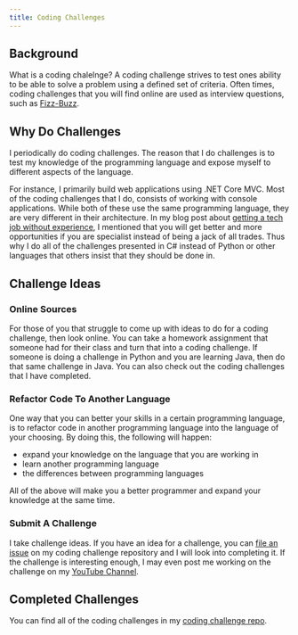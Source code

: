 ```yaml
---
title: Coding Challenges
---
```


## Background

What is a coding chalelnge? A coding challenge strives to test ones ability to be able to solve a
problem using a defined set of criteria. Often times, coding challenges that you will find online are
used as interview questions, such as
<a href="https://github.com/almostengr/coding-challenge/tree/main/fizzbuzz" target="_blank">Fizz-Buzz</a>.

## Why Do Challenges

I periodically do coding challenges. The reason that I do challenges is to test my knowledge of the
programming language and expose myself to different aspects of the language.

For instance, I primarily build web applications using .NET Core MVC.
Most of the coding challenges that I do, consists of working with console applications. While both
of these use the same programming language, they are very different in their architecture. In my blog
post about [getting a tech job without experience](/technology/2021.05.06-tech-job-with-no-experience),
I mentioned that you will get better and more opportunities if you are specialist instead of being a
jack of all trades. Thus why I do all of the challenges presented in C# instead of Python or
other languages that others insist that they should be done in.

## Challenge Ideas

### Online Sources

For those of you that struggle to come up with ideas to do for a coding challenge, then look online.
You can take a homework assignment that someone had for their class and turn that into a coding
challenge. If someone is doing a challenge in Python and you are learning Java, then do that
same challenge in Java. You can also check out the coding challenges that I have completed.

### Refactor Code To Another Language

One way that you can better your skills in a certain programming language, is to refactor code in another 
programming language into the language of your choosing. By doing this, the following will happen: 

* expand your knowledge on the language that you are working in
* learn another programming language 
* the differences between programming languages

All of the above will make you a better programmer and expand your knowledge at the same time.

### Submit A Challenge

I take challenge ideas. If you have an idea for a challenge, you can
<a href="https://github.com/almostengr/coding-challenge/issues" target="_blank">file an issue</a>
on my coding challenge repository and I will look into completing it. If the challenge is
interesting enough, I may even post me working on the challenge on my
<a href="https://www.youtube.com/channel/UC4HCouBLtXD1j1U_17aBqig?sub_confirmation=1" target="_blank">YouTube Channel</a>.

## Completed Challenges

You can find all of the coding challenges in my
<a href="https://github.com/almostengr/coding-challenge" target="_blank">coding challenge repo</a>.